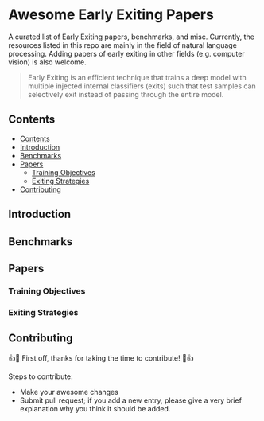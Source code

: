 # Awesome Early Exiting Papers
A curated list of Early Exiting papers, benchmarks, and misc. Currently, the resources listed in this repo are mainly in the field of natural language processing. Adding papers of early exiting in other fields (e.g. computer vision) is also welcome. 
> Early Exiting is an efficient technique that trains a deep model with multiple injected internal classifiers (exits) such that test samples can selectively exit instead of passing through the entire model.

## Contents

<!-- TOC -->

- [Contents](#contents)
- [Introduction](#introduction)
- [Benchmarks](#benchmarks)
- [Papers](#papers)
    - [Training Objectives](#training-objectives)
    - [Exiting Strategies](#exiting-strategies)
- [Contributing](#contributing)

<!-- /TOC -->

## Introduction

## Benchmarks

## Papers

### Training Objectives

### Exiting Strategies

## Contributing

:+1::tada: First off, thanks for taking the time to contribute! :tada::+1:

Steps to contribute:

- Make your awesome changes
- Submit pull request; if you add a new entry, please give a very brief explanation why you think it should be added.
